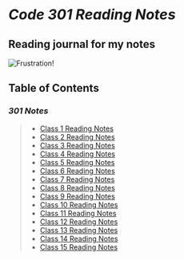 # ***Code 301 Reading Notes***

## **Reading journal for my notes**

![Frustration!](https://images.unsplash.com/photo-1558021212-51b6ecfa0db9?ixlib=rb-4.0.3&ixid=MnwxMjA3fDB8MHxwaG90by1wYWdlfHx8fGVufDB8fHx8&auto=format&fit=crop&w=1183&q=80)

## Table of Contents

### *301 Notes*

>* [Class 1 Reading Notes](301/class1.md)
>* [Class 2 Reading Notes](301/class2.md)
>* [Class 3 Reading Notes](301/class3.md)
>* [Class 4 Reading Notes](301/class4.md)
>* [Class 5 Reading Notes](301/class5.md)
>* [Class 6 Reading Notes](301/class6.md)
>* [Class 7 Reading Notes](301/class7.md)
>* [Class 8 Reading Notes](301/class8.md)
>* [Class 9 Reading Notes](301/class9.md)
>* [Class 10 Reading Notes](301/class10.md)
>* [Class 11 Reading Notes](301/class11.md)
>* [Class 12 Reading Notes](301/class12.md)
>* [Class 13 Reading Notes](301/class13.md)
>* [Class 14 Reading Notes](303/class14.md)
>* [Class 15 Reading Notes](301/class15.md)
